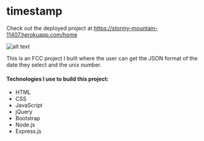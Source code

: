 # timestamp

Check out the deployed project at https://stormy-mountain-11407.herokuapp.com/home

![alt text](https://i.imgur.com/GCW2UkJ.jpg "timestamp")

This is an FCC project I built where the user can get the JSON format of the date they select and the unix number.

#### Technologies I use to build this project:
* HTML
* CSS
* JavaScript
* jQuery
* Bootstrap
* Node.js
* Express.js
